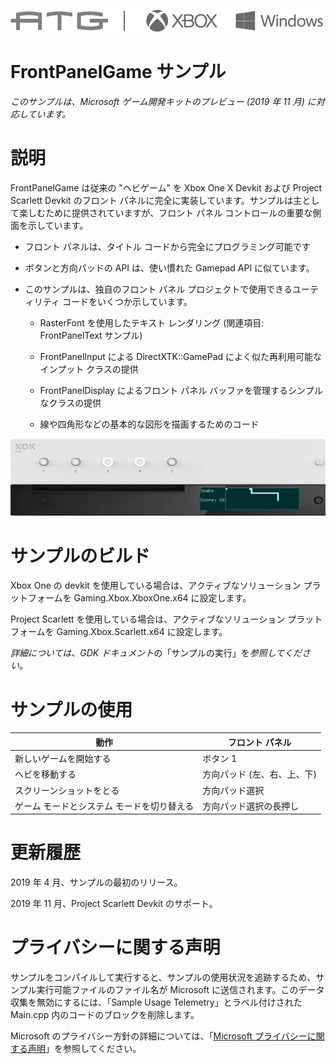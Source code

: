   ![](./media/image1.png)

#   FrontPanelGame サンプル

*このサンプルは、Microsoft ゲーム開発キットのプレビュー (2019 年 11 月)
に対応しています。*

# 

# 説明

FrontPanelGame は従来の \"ヘビゲーム\" を Xbox One X Devkit および
Project Scarlett Devkit のフロント
パネルに完全に実装しています。サンプルは主として楽しむために提供されていますが、フロント
パネル コントロールの重要な側面を示しています。

-   フロント パネルは、タイトル コードから完全にプログラミング可能です

-   ボタンと方向パッドの API は、使い慣れた Gamepad API に似ています。

-   このサンプルは、独自のフロント パネル
    プロジェクトで使用できるユーティリティ
    コードをいくつか示しています。

    -   RasterFont を使用したテキスト レンダリング (関連項目:
        FrontPanelText サンプル)

    -   FrontPanelInput による DirectXTK::GamePad
        によく似た再利用可能なインプット クラスの提供

    -   FrontPanelDisplay によるフロント パネル
        バッファを管理するシンプルなクラスの提供

    -   線や四角形などの基本的な図形を描画するためのコード

![](./media/image3.png)

# サンプルのビルド

Xbox One の devkit を使用している場合は、アクティブなソリューション
プラットフォームを Gaming.Xbox.XboxOne.x64 に設定します。

Project Scarlett を使用している場合は、アクティブなソリューション
プラットフォームを Gaming.Xbox.Scarlett.x64 に設定します。

*詳細については、GDK
ドキュメント*の「サンプルの実行」を*参照してください*。

# サンプルの使用

| 動作                                      |  フロント パネル          |
|-------------------------------------------|--------------------------|
| 新しいゲームを開始する                    |  ボタン 1                 |
| ヘビを移動する  |  方向パッド (左、右、上、下)         |
| スクリーンショットをとる                  |  方向パッド選択           |
| ゲーム モードとシステム モードを切り替える |  方向パッド選択の長押し |

# 更新履歴

2019 年 4 月、サンプルの最初のリリース。

2019 年 11 月、Project Scarlett Devkit のサポート。

# プライバシーに関する声明

サンプルをコンパイルして実行すると、サンプルの使用状況を追跡するため、サンプル実行可能ファイルのファイル名が
Microsoft に送信されます。このデータ収集を無効にするには、「Sample Usage
Telemetry」とラベル付けされた Main.cpp
内のコードのブロックを削除します。

Microsoft のプライバシー方針の詳細については、「[Microsoft
プライバシーに関する声明](https://privacy.microsoft.com/en-us/privacystatement/)」を参照してください。
